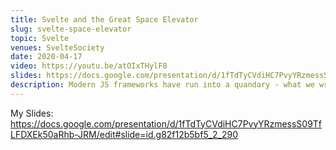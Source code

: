```yaml
---
title: Svelte and the Great Space Elevator
slug: svelte-space-elevator
topic: Svelte
venues: SvelteSociety
date: 2020-04-17
video: https://youtu.be/atOIxTHylF8
slides: https://docs.google.com/presentation/d/1fTdTyCVdiHC7PvyYRzmessS09TfLFDXEk50aRhb-JRM/edit#slide=id.g82f12b5bf5_2_290
description: Modern JS frameworks have run into a quandary - what we write is what we ship. Despite our best efforts at minifying and treeshaking, we cannot fight the fact that adding features means adding JS bundle size. This means we are often trading off user experience against developer experience for every fatiguing decision we make. But it doesn't have to be this way. As Tom Dale predicted, Compilers are the new Frameworks. Svelte is an exciting, newer JavaScript framework that was designed from the ground up with compilation and speed. In this talk, we'll look under its hood to understand how it works, so you know when and why you'd want to use it in future. Don't worry, it isn't Rocket Science!
---
```


My Slides: https://docs.google.com/presentation/d/1fTdTyCVdiHC7PvyYRzmessS09TfLFDXEk50aRhb-JRM/edit#slide=id.g82f12b5bf5_2_290
